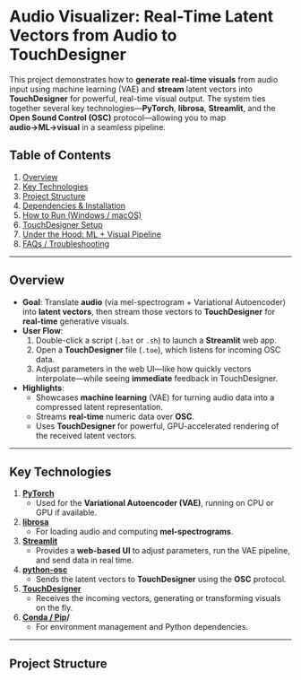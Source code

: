 # Audio Visualizer: Real-Time Latent Vectors from Audio to TouchDesigner

This project demonstrates how to **generate real-time visuals** from audio input using machine learning (VAE) and **stream** latent vectors into **TouchDesigner** for powerful, real-time visual output. The system ties together several key technologies—**PyTorch**, **librosa**, **Streamlit**, and the **Open Sound Control (OSC)** protocol—allowing you to map **audio→ML→visual** in a seamless pipeline. 

## Table of Contents
1. [Overview](#overview)
2. [Key Technologies](#key-technologies)
3. [Project Structure](#project-structure)
4. [Dependencies & Installation](#dependencies--installation)
5. [How to Run (Windows / macOS)](#how-to-run-windows--macos)
6. [TouchDesigner Setup](#touchdesigner-setup)
7. [Under the Hood: ML + Visual Pipeline](#under-the-hood-ml--visual-pipeline)
8. [FAQs / Troubleshooting](#faqs--troubleshooting)

---

## Overview
- **Goal**: Translate **audio** (via mel-spectrogram + Variational Autoencoder) into **latent vectors**, then stream those vectors to **TouchDesigner** for **real-time** generative visuals.
- **User Flow**:  
  1. Double-click a script (`.bat` or `.sh`) to launch a **Streamlit** web app.  
  2. Open a **TouchDesigner** file (`.toe`), which listens for incoming OSC data.  
  3. Adjust parameters in the web UI—like how quickly vectors interpolate—while seeing **immediate** feedback in TouchDesigner.  
- **Highlights**:  
  - Showcases **machine learning** (VAE) for turning audio data into a compressed latent representation.  
  - Streams **real-time** numeric data over **OSC**.  
  - Uses **TouchDesigner** for powerful, GPU-accelerated rendering of the received latent vectors.

---

## Key Technologies
1. **[PyTorch](https://pytorch.org/)**  
   - Used for the **Variational Autoencoder (VAE)**, running on CPU or GPU if available.
2. **[librosa](https://librosa.org/)**  
   - For loading audio and computing **mel-spectrograms**.
3. **[Streamlit](https://streamlit.io/)**  
   - Provides a **web-based UI** to adjust parameters, run the VAE pipeline, and send data in real time.
4. **[python-osc](https://pypi.org/project/python-osc/)**  
   - Sends the latent vectors to **TouchDesigner** using the **OSC** protocol.
5. **[TouchDesigner](https://derivative.ca/)**  
   - Receives the incoming vectors, generating or transforming visuals on the fly.
6. **[Conda / Pip](https://docs.conda.io/)/**  
   - For environment management and Python dependencies.

---

## Project Structure
